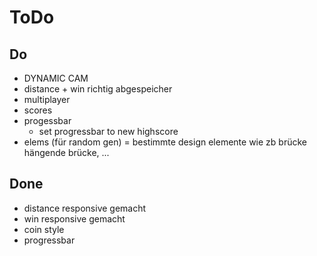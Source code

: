 # ToDo

## Do

- DYNAMIC CAM
- distance + win richtig abgespeicher
- multiplayer
- scores
- progessbar
    - set progressbar to new highscore
- elems (für random gen) = bestimmte design elemente wie zb brücke hängende brücke, ...
 


## Done
- distance responsive gemacht
- win responsive gemacht
- coin style
- progressbar